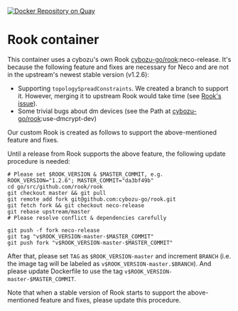 [![Docker Repository on Quay](https://quay.io/repository/cybozu/rook/status "Docker Repository on Quay")](https://quay.io/repository/cybozu/rook)

Rook container
==============

This container uses a cybozu's own Rook [cybozu-go/rook][]:neco-release. It's because the following feature and fixes are necessary for Neco and are not in the upstream's newest stable version (v1.2.6):

* Supporting `topologySpreadConstraints`. We created a branch to support it. However, merging it to upstream Rook would take time (see [Rook's issue](https://github.com/rook/rook/issues/4387)).
* Some trivial bugs about dm devices  (see the Path at [cybozu-go/rook][]:use-dmcrypt-dev)

Our custom Rook is created as follows to support the above-mentioned feature and fixes.

Until a release from Rook supports the above feature, the following update procedure is needed:

```
# Please set $ROOK_VERSION & $MASTER_COMMIT, e.g. ROOK_VERSION="1.2.6"; MASTER_COMMIT="da3bf49b"
cd go/src/github.com/rook/rook
git checkout master && git pull
git remote add fork git@github.com:cybozu-go/rook.git
git fetch fork && git checkout neco-release
git rebase upstream/master
# Please resolve conflict & dependencies carefully

git push -f fork neco-release
git tag "v$ROOK_VERSION-master-$MASTER_COMMIT"
git push fork "v$ROOK_VERSION-master-$MASTER_COMMIT"
```

After that, please set `TAG` as `$ROOK_VERSION-master` and increment `BRANCH` (i.e. the image tag will be labeled as `v$ROOK_VERSION-master.$BRANCH`). And please update Dockerfile to use the tag `v$ROOK_VERSION-master-$MASTER_COMMIT`.

Note that when a stable version of Rook starts to support the above-mentioned feature and fixes, please update this procedure.

[rook]: https://github.com/rook/rook
[cybozu-go/rook]: https://github.com/cybozu-go/rook
